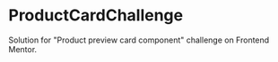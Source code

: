 # ProductCardChallenge
Solution for "Product preview card component" challenge on Frontend Mentor. 
